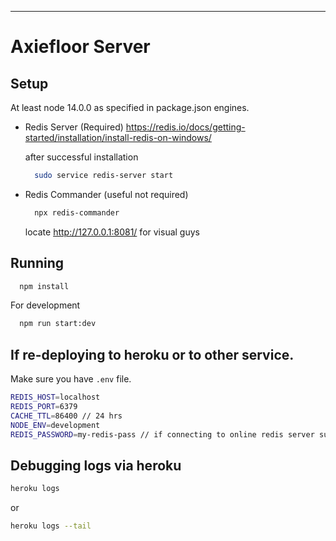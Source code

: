 ---

# Axiefloor Server

## Setup

At least node 14.0.0 as specified in package.json engines.
* Redis Server (Required)
  https://redis.io/docs/getting-started/installation/install-redis-on-windows/
  
  after successful installation
  
  ```bash
    sudo service redis-server start
  ```
  
* Redis Commander (useful not required)

  ```bash
    npx redis-commander
  ```
  
  locate http://127.0.0.1:8081/ for visual guys
  
 
## Running

```bash
  npm install
```

For development
```bash
  npm run start:dev
```

## If re-deploying to heroku or to other service.

Make sure you have `.env` file.

```bash
REDIS_HOST=localhost
REDIS_PORT=6379
CACHE_TTL=86400 // 24 hrs
NODE_ENV=development
REDIS_PASSWORD=my-redis-pass // if connecting to online redis server such as those from redis labs
```

## Debugging logs via heroku

```bash
heroku logs
```

or 

```bash
heroku logs --tail
```
